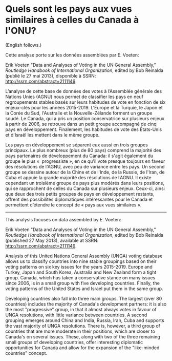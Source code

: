 # Quels sont les pays aux vues similaires à celles du Canada à l'ONU?

(English follows.)

Cette analyse porte sur les données assemblées par E. Voeten: 

Erik Voeten "Data and Analyses of Voting in the UN General Assembly," *Routledge Handbook of International Organization*, edited by Bob Reinalda (publié le 27 mai 2013), disponible à SSRN: http://ssrn.com/abstract=2111149.

L’analyse de cette base de données des votes à l’Assemblée générale des Nations Unies (AGNU) nous permet de classifier les pays en neuf regroupements stables basés sur leurs habitudes de vote en fonction de six enjeux-clés pour les années 2015-2019. L'Europe et la Turquie, le Japon et la Corée du Sud, l'Australie et la Nouvelle-Zélande forment un groupe soudé. Le Canada, qui a pris un position conservatrice sur plusieurs enjeux à partir de 2006, se retrouve dans un petit groupe accompagné de cinq pays en développement. Finalement, les habitudes de vote des États-Unis et d'Israël les mettent dans le même groupe.

Les pays en développement se séparent eux aussi en trois groupes principaux. Le plus nombreux (plus de 80 pays) comprend la majorité des pays partenaires de développement du Canada: il s'agit également du groupe le plus «  progressiste », en ce qu'il vote presque toujours en faveur des résolutions de l'AGNU, avec peu de variance entre les pays. Un second groupe se dessine autour de la Chine et de l'Inde, de la Russie, de l'Iran, de Cuba et appuie la grande majorité des résolutions de l’AGNU. Il existe cependant un troisième groupe de pays plus modérés dans leurs positions, qui se rapprochent de celles du Canada sur plusieurs enjeux. Ceux-ci, ainsi que deux des trois petits groupes de pays en développement restants, offrent des possibilités diplomatiques intéressantes pour le Canada et permettent d’étendre le concept de « pays aux vues similaires ».

***

This analysis focuses on data assembled by E. Voeten: 

Erik Voeten "Data and Analyses of Voting in the UN General Assembly," *Routledge Handbook of International Organization*, edited by Bob Reinalda (published 27 May 2013), available at SSRN: http://ssrn.com/abstract=2111149.

Analysis of this United Nations General Assembly (UNGA) voting database allows us to classify countries into nine stable groupings based on their voting patterns on six key issues for the years 2015-2019. Europe and Turkey, Japan and South Korea, Australia and New Zealand form a tight group. Canada, which has taken a conservative stance on many issues since 2006, is in a small group with five developing countries. Finally, the voting patterns of the United States and Israel put them in the same group.

Developing countries also fall into three main groups. The largest (over 80 countries) includes the majority of Canada's development partners: it is also the most "progressive" group, in that it almost always votes in favour of UNGA resolutions, with little variance between countries. A second grouping emerges around China and India, Russia, Iran, Cuba and supports the vast majority of UNGA resolutions. There is, however, a third group of countries that are more moderate in their positions, which are closer to Canada's on several issues. These, along with two of the three remaining small groups of developing countries, offer interesting diplomatic opportunities for Canada and allow for the expansion of the "like-minded countries" concept.

